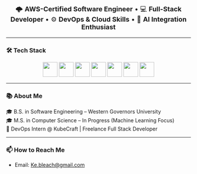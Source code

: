 
<p align="center" style="font-size: 18px;">
  🌩️ <strong>AWS-Certified Software Engineer</strong> • 💻  <strong>Full-Stack Developer</strong> • ⚙️  <strong>DevOps & Cloud Skills</strong> • 🤖  <strong>AI Integration Enthusiast</strong>
</p>

---

### 🛠️ Tech Stack

<div align="center">
  <img src="https://cdn.jsdelivr.net/gh/devicons/devicon/icons/python/python-original.svg" width="40" height="40" />
  <img src="https://cdn.jsdelivr.net/gh/devicons/devicon/icons/java/java-original.svg" width="40" height="40" />
  <img src="https://cdn.jsdelivr.net/gh/devicons/devicon/icons/react/react-original.svg" width="40" height="40" />
  <img src="https://cdn.jsdelivr.net/gh/devicons/devicon/icons/terraform/terraform-original.svg" width="40" height="40" />
  <img src="https://cdn.jsdelivr.net/gh/devicons/devicon/icons/amazonwebservices/amazonwebservices-original-wordmark.svg" width="40" height="40" />
  <img src="https://cdn.jsdelivr.net/gh/devicons/devicon/icons/docker/docker-original.svg" width="40" height="40" />
  <img src="https://cdn.jsdelivr.net/gh/devicons/devicon/icons/kubernetes/kubernetes-plain.svg" width="40" height="40" />
</div>

---

### 📚 About Me

🎓 B.S. in Software Engineering – Western Governors University  
🎓 M.S. in Computer Science – In Progress (Machine Learning Focus)  
💼 DevOps Intern @ KubeCraft | Freelance Full Stack Developer 


---

### 📫 How to Reach Me
- Email: Ke.bleach@gmail.com
